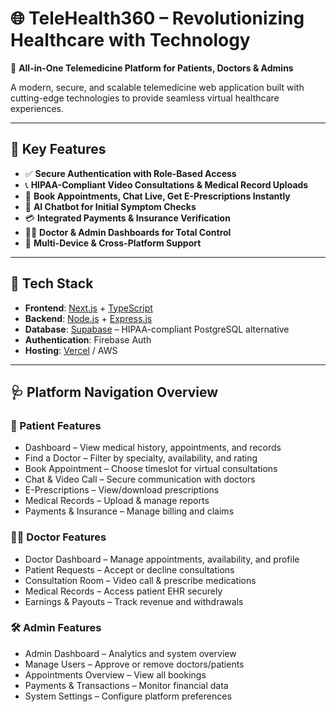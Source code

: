# 🌐 TeleHealth360 – Revolutionizing Healthcare with Technology

💊 **All-in-One Telemedicine Platform for Patients, Doctors & Admins**

A modern, secure, and scalable telemedicine web application built with cutting-edge technologies to provide seamless virtual healthcare experiences.

---

## 🚀 Key Features

- ✅ **Secure Authentication with Role-Based Access**  
- 📞 **HIPAA-Compliant Video Consultations & Medical Record Uploads**  
- 📅 **Book Appointments, Chat Live, Get E-Prescriptions Instantly**  
- 🤖 **AI Chatbot for Initial Symptom Checks**  
- 💳 **Integrated Payments & Insurance Verification**  
- 👨‍⚕️ **Doctor & Admin Dashboards for Total Control**  
- 📱 **Multi-Device & Cross-Platform Support**

---

## 🧠 Tech Stack

- **Frontend**: [Next.js](https://nextjs.org/) + [TypeScript](https://www.typescriptlang.org/)
- **Backend**: [Node.js](https://nodejs.org/) + [Express.js](https://expressjs.com/)
- **Database**: [Supabase](https://supabase.io/) – HIPAA-compliant PostgreSQL alternative
- **Authentication**:  Firebase Auth 
- **Hosting**: [Vercel](https://vercel.com/) / AWS

---

## 🩺 Platform Navigation Overview

### 👤 Patient Features
- Dashboard – View medical history, appointments, and records
- Find a Doctor – Filter by specialty, availability, and rating
- Book Appointment – Choose timeslot for virtual consultations
- Chat & Video Call – Secure communication with doctors
- E-Prescriptions – View/download prescriptions
- Medical Records – Upload & manage reports
- Payments & Insurance – Manage billing and claims

### 👨‍⚕️ Doctor Features
- Doctor Dashboard – Manage appointments, availability, and profile
- Patient Requests – Accept or decline consultations
- Consultation Room – Video call & prescribe medications
- Medical Records – Access patient EHR securely
- Earnings & Payouts – Track revenue and withdrawals

### 🛠️ Admin Features
- Admin Dashboard – Analytics and system overview
- Manage Users – Approve or remove doctors/patients
- Appointments Overview – View all bookings
- Payments & Transactions – Monitor financial data
- System Settings – Configure platform preferences
 
